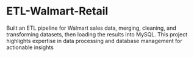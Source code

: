 # ETL-Walmart-Retail

Built an ETL pipeline for Walmart sales data, merging, cleaning, and transforming datasets, then loading the results into MySQL. This project highlights expertise in data processing and database management for actionable insights
